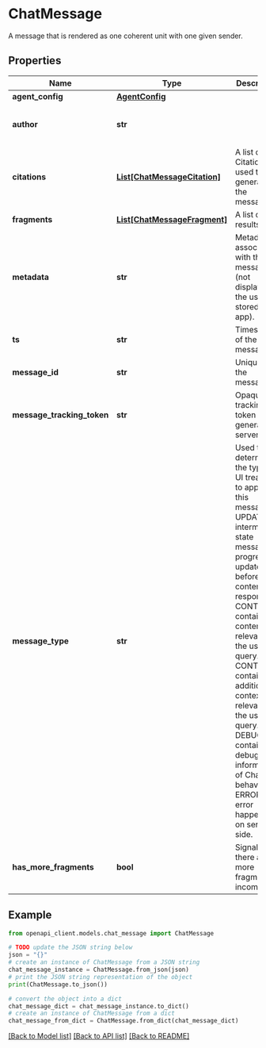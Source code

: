 # ChatMessage

A message that is rendered as one coherent unit with one given sender.

## Properties

Name | Type | Description | Notes
------------ | ------------- | ------------- | -------------
**agent_config** | [**AgentConfig**](AgentConfig.md) |  | [optional] 
**author** | **str** |  | [optional] [default to 'USER']
**citations** | [**List[ChatMessageCitation]**](ChatMessageCitation.md) | A list of Citations used to generate the message. | [optional] 
**fragments** | [**List[ChatMessageFragment]**](ChatMessageFragment.md) | A list of chat results. | [optional] 
**metadata** | **str** | Metadata associated with the message (not displayed to the user but stored in the app). | [optional] 
**ts** | **str** | Timestamp of the message. | [optional] 
**message_id** | **str** | Unique ID of the message. | [optional] 
**message_tracking_token** | **str** | Opaque tracking token generated server-side. | [optional] 
**message_type** | **str** | Used to determine the type of UI treatment to apply to this message. UPDATE - intermediate state message for progress updates before content responses. CONTENT - contains content relevant to the user query. CONTEXT - contains additional context relevant to the user query. DEBUG - contains debug information of ChatBot behavior. ERROR - an error happened on server side. | [optional] 
**has_more_fragments** | **bool** | Signals there are more fragments incoming. | [optional] 

## Example

```python
from openapi_client.models.chat_message import ChatMessage

# TODO update the JSON string below
json = "{}"
# create an instance of ChatMessage from a JSON string
chat_message_instance = ChatMessage.from_json(json)
# print the JSON string representation of the object
print(ChatMessage.to_json())

# convert the object into a dict
chat_message_dict = chat_message_instance.to_dict()
# create an instance of ChatMessage from a dict
chat_message_from_dict = ChatMessage.from_dict(chat_message_dict)
```
[[Back to Model list]](../README.md#documentation-for-models) [[Back to API list]](../README.md#documentation-for-api-endpoints) [[Back to README]](../README.md)


